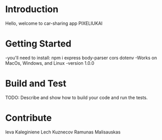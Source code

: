 # Introduction
Hello, welcome to car-sharing app PIXELIUKAI
# Getting Started
-you'll need to install: npm i express body-parser cors dotenv
-Works on MacOs, Windows, and Linux
-version 1.0.0
# Build and Test
TODO: Describe and show how to build your code and run the tests.
# Contribute
Ieva Kaleginiene
Lech Kuznecov
Ramunas Malisauskas